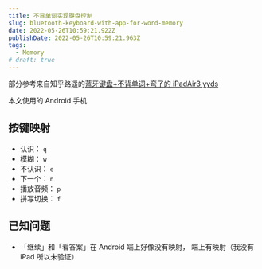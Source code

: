 ```yaml
---
title: 不背单词实现键盘控制
slug: bluetooth-keyboard-with-app-for-word-memory
date: 2022-05-26T10:59:21.922Z
publishDate: 2022-05-26T10:59:21.963Z
tags:
  - Memory
# draft: true
---
```


部分参考来自知乎路遥的[蓝牙键盘+不背单词+弯了的 iPadAir3 yyds](https://zhuanlan.zhihu.com/p/427119932 "作者（知乎）：璐瑶")

本文使用的 Android 手机

## 按键映射

- 认识： `q`
- 模糊： `w`
- 不认识： `e`
- 下一个： `n`
- 播放音频： `p`
- 拼写切换： `f`

## 已知问题

- 「继续」和「看答案」在 Android 端上好像没有映射， 端上有映射（我没有 iPad 所以未验证）
